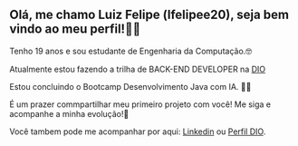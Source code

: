 ## Olá, me chamo Luiz Felipe (lfelipee20), seja bem vindo ao meu perfil!👋👋

Tenho 19 anos e sou estudante de Engenharia da Computação.🤓

Atualmente estou fazendo a trilha de BACK-END DEVELOPER na [DIO](https://web.dio.me) 

Estou concluindo o Bootcamp Desenvolvimento Java com IA. 🚀🚀

É um prazer commpartilhar meu primeiro projeto com você! Me siga e acompanhe a minha evolução!🙏

Você tambem pode me acompanhar por aqui: [Linkedin](https://www.linkedin.com/in/luiz-felipe-fran%C3%A7a-74478627a/) ou [Perfil DIO](https://web.dio.me/users/lfguimaraesc?tab=achievements).
